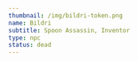 ```yaml
---
thumbnail: /img/bildri-token.png
name: Bildri
subtitle: Spoon Assassin, Inventor
type: npc
status: dead
---
```

